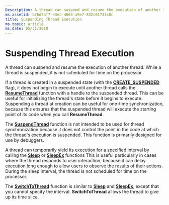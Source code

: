 ```yaml
---
Description: A thread can suspend and resume the execution of another thread. While a thread is suspended, it is not scheduled for time on the processor.
ms.assetid: b76d7af7-e3ec-4663-a9e7-832c01733c8c
title: Suspending Thread Execution
ms.topic: article
ms.date: 05/31/2018
---
```


# Suspending Thread Execution

A thread can suspend and resume the execution of another thread. While a thread is suspended, it is not scheduled for time on the processor.

If a thread is created in a suspended state (with the [**CREATE\_SUSPENDED**](process-creation-flags.md) flag), it does not begin to execute until another thread calls the [**ResumeThread**](https://msdn.microsoft.com/library/ms685086(v=VS.85).aspx) function with a handle to the suspended thread. This can be useful for initializing the thread's state before it begins to execute. Suspending a thread at creation can be useful for one-time synchronization, because this ensures that the suspended thread will execute the starting point of its code when you call **ResumeThread**.

The [**SuspendThread**](https://msdn.microsoft.com/library/ms686345(v=VS.85).aspx) function is not intended to be used for thread synchronization because it does not control the point in the code at which the thread's execution is suspended. This function is primarily designed for use by debuggers.

A thread can temporarily yield its execution for a specified interval by calling the [**Sleep**](https://msdn.microsoft.com/library/ms686298(v=VS.85).aspx) or [**SleepEx**](https://msdn.microsoft.com/library/ms686307(v=VS.85).aspx) functions This is useful particularly in cases where the thread responds to user interaction, because it can delay execution long enough to allow users to observe the results of their actions. During the sleep interval, the thread is not scheduled for time on the processor.

The [**SwitchToThread**](https://msdn.microsoft.com/library/ms686352(v=VS.85).aspx) function is similar to [**Sleep**](https://msdn.microsoft.com/library/ms686298(v=VS.85).aspx) and [**SleepEx**](https://msdn.microsoft.com/library/ms686307(v=VS.85).aspx), except that you cannot specify the interval. **SwitchToThread** allows the thread to give up its time slice.

 

 



